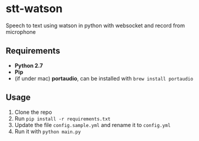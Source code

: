 # stt-watson
Speech to text using watson in python with websocket and record from microphone

## Requirements

- **Python 2.7**
- **Pip**
- (if under mac) **portaudio**, can be installed with `brew install portaudio`

## Usage

1. Clone the repo
2. Run `pip install -r requirements.txt`
3. Update the file `config.sample.yml` and rename it to `config.yml`
3. Run it with `python main.py`
